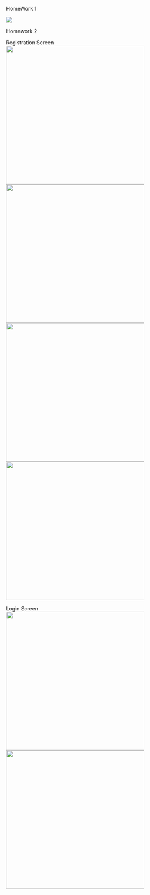 HomeWork 1

![](https://github.com/zvereva-s/rn-p/raw/main/images/hw-01.jpg)

Homework 2

Registration Screen
<br>
<img src='https://github.com/zvereva-s/rn-p/raw/main/images/RegistrationScreen.png' width='375' heigth='auto'/>
<img src='https://github.com/zvereva-s/rn-p/raw/main/images/RegistrationScreen(password).png' width='375' heigth='auto'/>
<img src='https://github.com/zvereva-s/rn-p/raw/main/images/RegistrationScreen(show password).png' width='375' heigth='auto'/>
<img src='https://github.com/zvereva-s/rn-p/raw/main/images/RegistrationScreen(keyboard).png' width='375' heigth='auto'/>

Login Screen
<br>
<img src='https://github.com/zvereva-s/rn-p/raw/main/images/LoginScreen.png' width='375' heigth='auto'/>
<img src='https://github.com/zvereva-s/rn-p/raw/main/images/LoginScreen(keyboard).png' width='375' heigth='auto'/>
